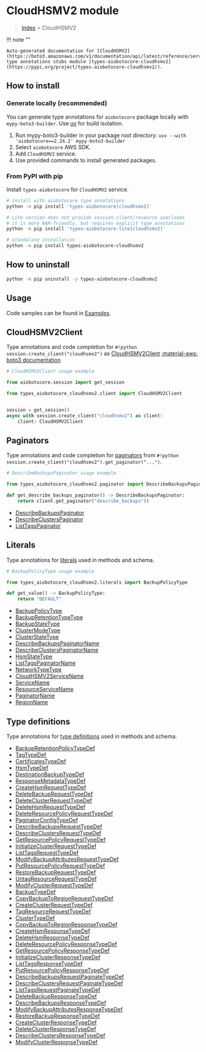 # CloudHSMV2 module

> [Index](../README.md) > CloudHSMV2


!!! note ""

    Auto-generated documentation for [CloudHSMV2](https://boto3.amazonaws.com/v1/documentation/api/latest/reference/services/cloudhsmv2.html#cloudhsmv2)
    type annotations stubs module [types-aiobotocore-cloudhsmv2](https://pypi.org/project/types-aiobotocore-cloudhsmv2/).

## How to install

### Generate locally (recommended)

You can generate type annotations for `aiobotocore` package locally with `mypy-boto3-builder`.
Use [uv](https://docs.astral.sh/uv/getting-started/installation/) for build isolation.

1. Run mypy-boto3-builder in your package root directory: `uvx --with 'aiobotocore==2.24.2' mypy-boto3-builder`
1. Select `aiobotocore` AWS SDK.
1. Add `CloudHSMV2` service.
1. Use provided commands to install generated packages.



### From PyPI with pip

Install `types-aiobotocore` for `CloudHSMV2` service.

```bash
# install with aiobotocore type annotations
python -m pip install 'types-aiobotocore[cloudhsmv2]'

# Lite version does not provide session.client/resource overloads
# it is more RAM-friendly, but requires explicit type annotations
python -m pip install 'types-aiobotocore-lite[cloudhsmv2]'

# standalone installation
python -m pip install types-aiobotocore-cloudhsmv2
```



## How to uninstall

```bash
python -m pip uninstall -y types-aiobotocore-cloudhsmv2
```

## Usage

Code samples can be found in [Examples](./usage.md).

## CloudHSMV2Client

Type annotations and code completion for  `#!python session.create_client("cloudhsmv2")` as [CloudHSMV2Client](./client.md)
[:material-aws: boto3 documentation](https://boto3.amazonaws.com/v1/documentation/api/latest/reference/services/cloudhsmv2.html#CloudHSMV2.Client)

```python
# CloudHSMV2Client usage example

from aiobotocore.session import get_session

from types_aiobotocore_cloudhsmv2.client import CloudHSMV2Client


session = get_session()
async with session.create_client("cloudhsmv2") as client:
    client: CloudHSMV2Client
```


## Paginators

Type annotations and code completion for
[paginators](./paginators.md)
from `#!python session.create_client("cloudhsmv2").get_paginator("...")`.

```python
# DescribeBackupsPaginator usage example

from types_aiobotocore_cloudhsmv2.paginator import DescribeBackupsPaginator

def get_describe_backups_paginator() -> DescribeBackupsPaginator:
    return client.get_paginator("describe_backups"))
```

- [DescribeBackupsPaginator](./paginators.md#describebackupspaginator)
- [DescribeClustersPaginator](./paginators.md#describeclusterspaginator)
- [ListTagsPaginator](./paginators.md#listtagspaginator)








## Literals

Type annotations for [literals](./literals.md) used in methods and schema.

```python
# BackupPolicyType usage example

from types_aiobotocore_cloudhsmv2.literals import BackupPolicyType

def get_value() -> BackupPolicyType:
    return "DEFAULT"
```

- [BackupPolicyType](./literals.md#backuppolicytype)
- [BackupRetentionTypeType](./literals.md#backupretentiontypetype)
- [BackupStateType](./literals.md#backupstatetype)
- [ClusterModeType](./literals.md#clustermodetype)
- [ClusterStateType](./literals.md#clusterstatetype)
- [DescribeBackupsPaginatorName](./literals.md#describebackupspaginatorname)
- [DescribeClustersPaginatorName](./literals.md#describeclusterspaginatorname)
- [HsmStateType](./literals.md#hsmstatetype)
- [ListTagsPaginatorName](./literals.md#listtagspaginatorname)
- [NetworkTypeType](./literals.md#networktypetype)
- [CloudHSMV2ServiceName](./literals.md#cloudhsmv2servicename)
- [ServiceName](./literals.md#servicename)
- [ResourceServiceName](./literals.md#resourceservicename)
- [PaginatorName](./literals.md#paginatorname)
- [RegionName](./literals.md#regionname)




## Type definitions

Type annotations for [type definitions](./type_defs.md) used in methods and schema.

- [BackupRetentionPolicyTypeDef](./type_defs.md#backupretentionpolicytypedef)
- [TagTypeDef](./type_defs.md#tagtypedef)
- [CertificatesTypeDef](./type_defs.md#certificatestypedef)
- [HsmTypeDef](./type_defs.md#hsmtypedef)
- [DestinationBackupTypeDef](./type_defs.md#destinationbackuptypedef)
- [ResponseMetadataTypeDef](./type_defs.md#responsemetadatatypedef)
- [CreateHsmRequestTypeDef](./type_defs.md#createhsmrequesttypedef)
- [DeleteBackupRequestTypeDef](./type_defs.md#deletebackuprequesttypedef)
- [DeleteClusterRequestTypeDef](./type_defs.md#deleteclusterrequesttypedef)
- [DeleteHsmRequestTypeDef](./type_defs.md#deletehsmrequesttypedef)
- [DeleteResourcePolicyRequestTypeDef](./type_defs.md#deleteresourcepolicyrequesttypedef)
- [PaginatorConfigTypeDef](./type_defs.md#paginatorconfigtypedef)
- [DescribeBackupsRequestTypeDef](./type_defs.md#describebackupsrequesttypedef)
- [DescribeClustersRequestTypeDef](./type_defs.md#describeclustersrequesttypedef)
- [GetResourcePolicyRequestTypeDef](./type_defs.md#getresourcepolicyrequesttypedef)
- [InitializeClusterRequestTypeDef](./type_defs.md#initializeclusterrequesttypedef)
- [ListTagsRequestTypeDef](./type_defs.md#listtagsrequesttypedef)
- [ModifyBackupAttributesRequestTypeDef](./type_defs.md#modifybackupattributesrequesttypedef)
- [PutResourcePolicyRequestTypeDef](./type_defs.md#putresourcepolicyrequesttypedef)
- [RestoreBackupRequestTypeDef](./type_defs.md#restorebackuprequesttypedef)
- [UntagResourceRequestTypeDef](./type_defs.md#untagresourcerequesttypedef)
- [ModifyClusterRequestTypeDef](./type_defs.md#modifyclusterrequesttypedef)
- [BackupTypeDef](./type_defs.md#backuptypedef)
- [CopyBackupToRegionRequestTypeDef](./type_defs.md#copybackuptoregionrequesttypedef)
- [CreateClusterRequestTypeDef](./type_defs.md#createclusterrequesttypedef)
- [TagResourceRequestTypeDef](./type_defs.md#tagresourcerequesttypedef)
- [ClusterTypeDef](./type_defs.md#clustertypedef)
- [CopyBackupToRegionResponseTypeDef](./type_defs.md#copybackuptoregionresponsetypedef)
- [CreateHsmResponseTypeDef](./type_defs.md#createhsmresponsetypedef)
- [DeleteHsmResponseTypeDef](./type_defs.md#deletehsmresponsetypedef)
- [DeleteResourcePolicyResponseTypeDef](./type_defs.md#deleteresourcepolicyresponsetypedef)
- [GetResourcePolicyResponseTypeDef](./type_defs.md#getresourcepolicyresponsetypedef)
- [InitializeClusterResponseTypeDef](./type_defs.md#initializeclusterresponsetypedef)
- [ListTagsResponseTypeDef](./type_defs.md#listtagsresponsetypedef)
- [PutResourcePolicyResponseTypeDef](./type_defs.md#putresourcepolicyresponsetypedef)
- [DescribeBackupsRequestPaginateTypeDef](./type_defs.md#describebackupsrequestpaginatetypedef)
- [DescribeClustersRequestPaginateTypeDef](./type_defs.md#describeclustersrequestpaginatetypedef)
- [ListTagsRequestPaginateTypeDef](./type_defs.md#listtagsrequestpaginatetypedef)
- [DeleteBackupResponseTypeDef](./type_defs.md#deletebackupresponsetypedef)
- [DescribeBackupsResponseTypeDef](./type_defs.md#describebackupsresponsetypedef)
- [ModifyBackupAttributesResponseTypeDef](./type_defs.md#modifybackupattributesresponsetypedef)
- [RestoreBackupResponseTypeDef](./type_defs.md#restorebackupresponsetypedef)
- [CreateClusterResponseTypeDef](./type_defs.md#createclusterresponsetypedef)
- [DeleteClusterResponseTypeDef](./type_defs.md#deleteclusterresponsetypedef)
- [DescribeClustersResponseTypeDef](./type_defs.md#describeclustersresponsetypedef)
- [ModifyClusterResponseTypeDef](./type_defs.md#modifyclusterresponsetypedef)


